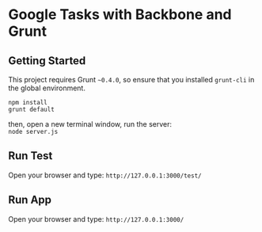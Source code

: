 Google Tasks with Backbone and Grunt
==========================================

## Getting Started
This project requires Grunt `~0.4.0`, so ensure that you installed `grunt-cli` in the global environment.

````
npm install
grunt default
````
then, open a new terminal window, run the server:  
`node server.js`  

## Run Test
Open your browser and type: `http://127.0.0.1:3000/test/`

## Run App
Open your browser and type: `http://127.0.0.1:3000/`
